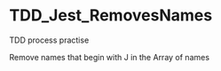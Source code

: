 # TDD_Jest_RemovesNames

TDD process practise 

Remove names that begin with J in the Array of names
